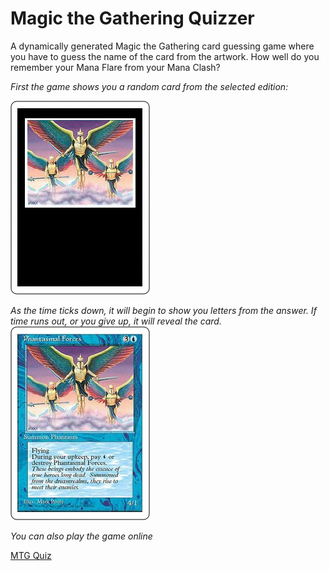 # Magic the Gathering Quizzer
A dynamically generated Magic the Gathering card guessing game where you have to guess the name of the card from the artwork. How well do you remember your Mana Flare from your Mana Clash?


*First the game shows you a random card from the selected edition:*

![Blank card](assets/guess.png)


*As the time ticks down, it will begin to show you letters from the answer. If time runs out, or you give up, it will reveal the card.*
![Answered Card](assets/answer.png)


*You can also play the game online*

[MTG Quiz](https://specularrealms.com/mtgquiz)

